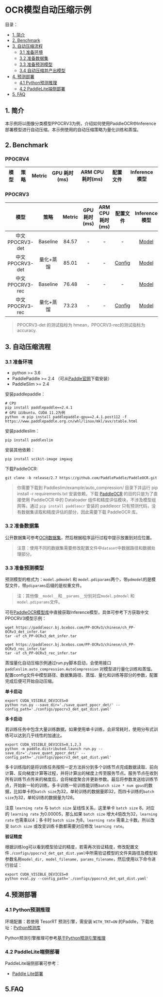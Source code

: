 # OCR模型自动压缩示例

目录：
- [1. 简介](#1简介)
- [2. Benchmark](#2Benchmark)
- [3. 自动压缩流程](#自动压缩流程)
  - [3.1 准备环境](#31-准备准备)
  - [3.2 准备数据集](#32-准备数据集)
  - [3.3 准备预测模型](#33-准备预测模型)
  - [3.4 自动压缩并产出模型](#34-自动压缩并产出模型)
- [4. 预测部署](#4预测部署)
  - [4.1 Python预测推理](#41-Python预测推理)
  - [4.2 PaddleLite端侧部署](#42-PaddleLite端侧部署)
- [5. FAQ](5FAQ)


## 1. 简介
本示例将以图像分类模型PPOCRV3为例，介绍如何使用PaddleOCR中Inference部署模型进行自动压缩。本示例使用的自动压缩策略为量化训练和蒸馏。

## 2. Benchmark

### PPOCRV4
| 模型 | 策略 | Metric | GPU 耗时(ms) | ARM CPU 耗时(ms) | 配置文件 | Inference模型 |
|:------:|:------:|:------:|:------:|:------:|:------:|:------:|




### PPOCRV3
| 模型 | 策略 | Metric | GPU 耗时(ms) | ARM CPU 耗时(ms) | 配置文件 | Inference模型 |
|:------:|:------:|:------:|:------:|:------:|:------:|:------:|
| 中文PPOCRV3-det | Baseline | 84.57 | - | - | - | [Model](https://paddleocr.bj.bcebos.com/PP-OCRv3/chinese/ch_PP-OCRv3_det_infer.tar) |
| 中文PPOCRV3-det | 量化+蒸馏 | 85.01 | - | - | [Config](./configs/ppocrv3_det_qat_dist.yaml) | [Model](https://bj.bcebos.com/v1/paddle-slim-models/act/OCR/PPOCRV3_det_QAT.tar) |
| 中文PPOCRV3-rec | Baseline | 76.48 | - | - | - | [Model](https://paddleocr.bj.bcebos.com/PP-OCRv3/chinese/ch_PP-OCRv3_rec_infer.tar) |
| 中文PPOCRV3-rec | 量化+蒸馏 | 73.23 | - | - | [Config](./configs/ppocrv3_rec_qat_dist.yaml) | [Model](https://bj.bcebos.com/v1/paddle-slim-models/act/OCR/PPOCRV3_rec_QAT.tar) |
> PPOCRV3-det 的测试指标为 hmean，PPOCRV3-rec的测试指标为 accuracy.




## 3. 自动压缩流程

### 3.1 准备环境

- python >= 3.6
- PaddlePaddle >= 2.4 （可从[Paddle官网](https://www.paddlepaddle.org.cn/install/quick?docurl=/documentation/docs/zh/install/pip/linux-pip.html)下载安装）
- PaddleSlim >= 2.4

安装paddlepaddle：
```shell
# CPU
pip install paddlepaddle==2.4.1
# GPU 以Ubuntu、CUDA 11.2为例
python -m pip install paddlepaddle-gpu==2.4.1.post112 -f https://www.paddlepaddle.org.cn/whl/linux/mkl/avx/stable.html
```

安装paddleslim：
```shell
pip install paddleslim
```

安装其他依赖：
```shell
pip install scikit-image imgaug
```


下载PaddleOCR:
```shell
git clone -b release/2.7 https://github.com/PaddlePaddle/PaddleOCR.git
```
> 你需要下载到 Paddleslim/example/auto_compression/ 目录下并运行 pip install -r requirements.txt 安装依赖。下载 [PaddleOCR](https://github.com/PaddlePaddle/PaddleOCR.git) 的目的只是为了直接使用 PaddleOCR 中的 Dataloader 组件和精度评估模块，不涉及模型组网等。通过 `pip install paddleocr` 安装的 paddleocr 只有预测代码，没有数据集读取和精度评估的部分，因此需要下载 PaddleOCR 库。

### 3.2 准备数据集
公开数据集可参考[OCR数据集](https://github.com/PaddlePaddle/PaddleOCR/blob/release/2.6/doc/doc_ch/dataset/ocr_datasets.md)，然后根据程序运行过程中提示放置到对应位置。

> 注意：使用不同的数据集需要修改配置文件中`dataset`中数据路径和数据处理部分。

### 3.3 准备预测模型
预测模型的格式为：`model.pdmodel` 和 `model.pdiparams`两个，带`pdmodel`的是模型文件，带`pdiparams`后缀的是权重文件。

> 注：其他像`__model__`和`__params__`分别对应`model.pdmodel` 和 `model.pdiparams`文件。

可在[PaddleOCR模型库](https://github.com/PaddlePaddle/PaddleOCR/blob/release/2.6/doc/doc_ch/models_list.md)中直接获取Inference模型，具体可参考下方获取中文PPOCRV3模型示例：

```shell
wget https://paddleocr.bj.bcebos.com/PP-OCRv3/chinese/ch_PP-OCRv3_det_infer.tar
tar -xf ch_PP-OCRv3_det_infer.tar
```

```shell
wget https://paddleocr.bj.bcebos.com/PP-OCRv3/chinese/ch_PP-OCRv3_rec_infer.tar
tar -xf ch_PP-OCRv3_rec_infer.tar
```

蒸馏量化自动压缩示例通过run.py脚本启动，会使用接口 ```paddleslim.auto_compression.AutoCompression``` 对模型进行量化训练和蒸馏。配置config文件中模型路径、数据集路径、蒸馏、量化和训练等部分的参数，配置完成后便可开始自动压缩。

**单卡启动**

```shell
export CUDA_VISIBLE_DEVICES=0
python run.py --save_dir='./save_quant_ppocr_det/' --config_path='./configs/ppocrv3_det_qat_dist.yaml'
```

**多卡启动**

若训练任务中包含大量训练数据，如果使用单卡训练，会非常耗时，使用分布式训练可以达到几乎线性的加速比。

```shell
export CUDA_VISIBLE_DEVICES=0,1,2,3
python -m paddle.distributed.launch run.py --save_dir='./save_quant_ppocr_det/' --config_path='./configs/ppocrv3_det_qat_dist.yaml'
```
多卡训练指的是将训练任务按照一定方法拆分到多个训练节点完成数据读取、前向计算、反向梯度计算等过程，并将计算出的梯度上传至服务节点。服务节点在收到所有训练节点传来的梯度后，会将梯度聚合并更新参数。最后将参数发送给训练节点，开始新一轮的训练。多卡训练一轮训练能训练```batch size * num gpus```的数据，比如单卡的```batch size```为32，单轮训练的数据量即32，而四卡训练的```batch size```为32，单轮训练的数据量为128。

注意 ```learning rate``` 与 ```batch size``` 呈线性关系，这里单卡 ```batch size``` 8，对应的 ```learning rate``` 为0.00005，那么如果 ```batch size``` 增大4倍改为32，```learning rate``` 也需乘以4；多卡时 ```batch size``` 为8，```learning rate``` 需乘上卡数。所以改变 ```batch size``` 或改变训练卡数都需要对应修改 ```learning rate```。


**验证精度**

根据训练log可以看到模型验证的精度，若需再次验证精度，修改配置文件```./configs/ppocrv3_det_qat_dist.yaml```中所需验证模型的文件夹路径及模型和参数名称```model_dir, model_filename, params_filename```，然后使用以下命令进行验证：

```shell
export CUDA_VISIBLE_DEVICES=0
python eval.py --config_path='./configs/ppocrv3_det_qat_dist.yaml'
```

## 4.预测部署
### 4.1 Python预测推理

环境配置：若使用 TesorRT 预测引擎，需安装 ```WITH_TRT=ON``` 的Paddle，下载地址：[Python预测库](https://paddleinference.paddlepaddle.org.cn/master/user_guides/download_lib.html#python)

Python预测引擎推理可参考[基于Python预测引擎推理](https://github.com/PaddlePaddle/PaddleOCR/blob/9cdab61d909eb595af849db885c257ca8c74cb57/doc/doc_ch/inference_ppocr.md)

### 4.2 PaddleLite端侧部署
PaddleLite端侧部署可参考：
- [Paddle Lite部署](https://github.com/PaddlePaddle/PaddleOCR/tree/9cdab61d909eb595af849db885c257ca8c74cb57/deploy/lite)

## 5.FAQ
